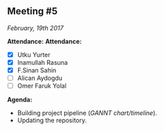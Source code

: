 Meeting #5 
----------
*February, 19th 2017*


**Attendance:**
**Attendance:**
- [x] Utku Yurter
- [x] Inamullah Rasuna
- [x] F.Sinan Sahin
- [ ] Alican Aydogdu
- [ ] Omer Faruk Yolal 

**Agenda:**
- Building project pipeline (*GANNT chart/timeline*).
- Updating the repository.